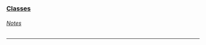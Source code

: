 ### [Classes](https://docs.oracle.com/javase/specs/jls/se8/html/jls-8.html "Java Language Specification. Chapter 8. Classes") ###

<a name="readme"></a>

###### *[Notes](notes.md "TWO-MINUTE DRILL")*

***


[key]: https://github.com/vnsmn/interview/blob/master/images/key.png
[help]: https://github.com/vnsmn/interview/blob/master/images/question-24.png
[code]: https://github.com/vnsmn/interview/blob/master/images/source-code-24.png
